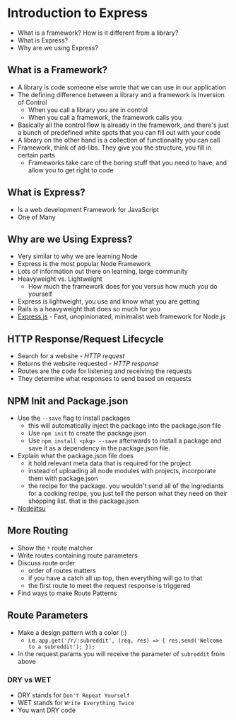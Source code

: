 # Introduction to Express
- What is a framework? How is it different from a library?
- What is Express?
- Why are we using Express?

## What is a Framework?
- A library is code someone else wrote that we can use in our application
- The defining difference between a library and a framework is Inversion of Control
  - When you call a library you are in control
  - When you call a framework, the framework calls you
- Basically all the control flow is already in the framework, and there's just a bunch of predefined white spots that you can fill out with your code
- A library on the other hand is a collection of functionality you can call
- Framework, think of ad-libs. They give you the structure, you fill in certain parts
  - Frameworks take care of the boring stuff that you need to have, and allow you to get right to code

## What is Express?
- Is a web development Framework for JavaScript
- One of Many

## Why are we Using Express?
- Very similar to why we are learning Node
- Express is the most popular Node Framework
- Lots of information out there on learning, large community
- Heavyweight vs. Lightweight
  - How much the framework does for you versus how much you do yourself
- Express is lightweight, you use and know what you are getting
- Rails is a heavyweight that does so much for you 
- [Express.js](https://www.expressjs.com) - Fast, unopinionated, minimalist web framework for Node.js

## HTTP Response/Request Lifecycle
- Search for a website - *HTTP request*
- Returns the website requested - *HTTP response*
- Routes are the code for listening and receiving the requests
- They determine what responses to send based on requests

## NPM Init and Package.json
- Use the ` --save ` flag to install packages
  - this will automatically inject the package into the package.json file 
  - Use ` npm init ` to create the package.json
  - Use ` npm install <pkg> --save ` afterwards to install a package and save it as a dependency in the package.json file.
- Explain what the package.json file does
  - it hold relevant meta data that is required for the project
  - instead of uploading all node modules with projects, incorporate them with package.json
  - the recipe for the package. you wouldn't send all of the ingrediants for a cooking recipe, you just tell the person what they need on their shopping list. that is the package.json
- [Nodejitsu](https://docs.nodejitsu.com/articles/getting-started/npm/what-is-the-file-package-json)

## More Routing
- Show the ` * ` route matcher
- Write routes containing route parameters
- Discuss route order
  - order of routes matters
  - if you have a catch all up top, then everything will go to that
  - the first route to meet the request response is triggered
- Find ways to make Route Patterns

## Route Parameters
- Make a design pattern with a color (:)
  - i.e. ` app.get('/r/:subreddit', (req, res) => { res.send('Welcome to a subreddit'); }); `
- In the request.params you will receive the parameter of ` subreddit ` from above

### DRY vs WET
- DRY stands for ` Don't Repeat Yourself `
- WET stands for ` Write Everything Twice `
- You want DRY code
